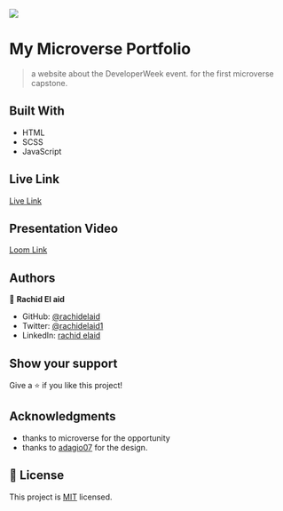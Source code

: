 ![](https://img.shields.io/badge/Microverse-blueviolet)

# My Microverse Portfolio

> a website about the DeveloperWeek event. for the first microverse capstone.

## Built With

- HTML
- SCSS
- JavaScript

## Live Link

[Live Link](https://rachidelaid.github.io/capstone-1/)

## Presentation Video

[Loom Link](https://www.loom.com/share/c4d1d2a8baf549c9b0b871ae4fa50ee1?sharedAppSource=personal_library)

## Authors

👤 **Rachid El aid**

- GitHub: [@rachidelaid](https://github.com/rachidelaid)
- Twitter: [@rachidelaid1](https://twitter.com/rachidelaid1)
- LinkedIn: [rachid elaid](https://www.linkedin.com/in/rachid-elaid-106336203/)

## Show your support

Give a ⭐️ if you like this project!

## Acknowledgments

- thanks to microverse for the opportunity
- thanks to [adagio07](https://www.behance.net/adagio07) for the design.

## 📝 License

This project is [MIT](./MIT.md) licensed.
